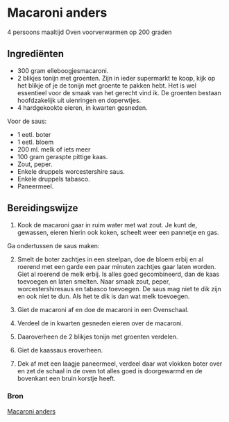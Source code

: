 # Macaroni anders

4 persoons maaltijd
Oven voorverwarmen op 200 graden

## Ingrediënten

- 300 gram elleboogjesmacaroni.
- 2 blikjes tonijn met groenten. Zijn in ieder supermarkt te koop, kijk op het blikje of je de tonijn met groente te pakken hebt. Het is wel essentieel voor de smaak van het gerecht vind ik. De groenten bestaan hoofdzakelijk uit uienringen en doperwtjes.
- 4 hardgekookte eieren, in kwarten gesneden.

Voor de saus:

- 1 eetl. boter
- 1 eetl. bloem
- 200 ml. melk of iets meer
- 100 gram geraspte pittige kaas.
- Zout, peper.
- Enkele druppels worcestershire saus.
- Enkele druppels tabasco.
- Paneermeel.

## Bereidingswijze

1. Kook de macaroni gaar in ruim water met wat zout. Je kunt de, gewassen, eieren hierin ook koken, scheelt weer een pannetje en gas.

Ga ondertussen de saus maken:

2. Smelt de boter zachtjes in een steelpan, doe de bloem erbij en al roerend met een garde een paar minuten zachtjes gaar laten worden.
    Giet al roerend de melk erbij. Is alles goed gecombineerd, dan de kaas toevoegen en laten smelten. Naar smaak zout, peper, worcestershiresaus en tabasco toevoegen. De saus mag niet te dik zijn en ook niet te dun. Als het te dik is dan wat melk toevoegen.

3. Giet de macaroni af en doe de macaroni in een Ovenschaal.
4. Verdeel de in kwarten gesneden eieren over de macaroni.
5. Daaroverheen de 2 blikjes tonijn met groenten verdelen.
6. Giet de kaassaus eroverheen.
7. Dek af met een laagje paneermeel, verdeel daar wat vlokken boter over en zet de schaal in de oven tot alles goed is doorgewarmd en de bovenkant een bruin korstje heeft.

### Bron

[Macaroni anders](https://www.smulweb.nl/recepten/1372636/Macaroni-anders)